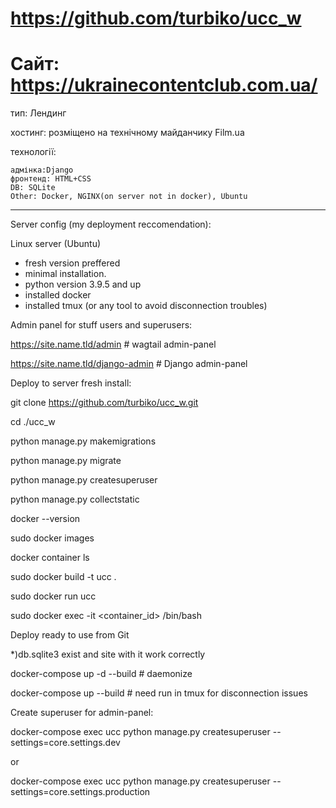 # https://github.com/turbiko/ucc_w
# Сайт: https://ukrainecontentclub.com.ua/

тип: Лендинг

хостинг: розміщено на технічному майданчику Film.ua

технології: 

	адмінка:Django
	фронтенд: HTML+CSS
	DB: SQLite
	Other: Docker, NGINX(on server not in docker), Ubuntu
-----------------
Server config (my deployment reccomendation):

 Linux server (Ubuntu)
- fresh version preffered
- minimal installation.
- python version 3.9.5 and up
- installed docker
- installed tmux (or any tool to avoid disconnection troubles) 
 
Admin panel for stuff users and superusers:

https://site.name.tld/admin # wagtail admin-panel

https://site.name.tld/django-admin  # Django admin-panel

Deploy to server fresh install:

git clone https://github.com/turbiko/ucc_w.git

cd ./ucc_w

python manage.py makemigrations

python manage.py migrate

python manage.py createsuperuser

python manage.py collectstatic

docker --version

sudo docker images

docker container ls

sudo docker build -t ucc .

sudo docker run ucc

sudo docker exec -it <container_id> /bin/bash

Deploy ready to use from Git

*)db.sqlite3 exist and site with it work correctly

docker-compose up -d --build  # daemonize 

docker-compose up  --build  # need run in tmux for disconnection issues

Create superuser for admin-panel:

docker-compose exec   ucc python manage.py createsuperuser --settings=core.settings.dev

or 

docker-compose exec   ucc python manage.py createsuperuser --settings=core.settings.production


